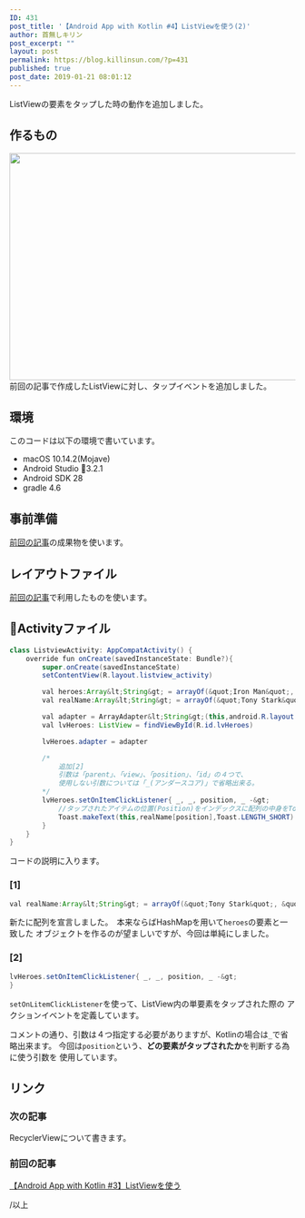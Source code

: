 ```yaml
---
ID: 431
post_title: '【Android App with Kotlin #4】ListViewを使う(2)'
author: 首無しキリン
post_excerpt: ""
layout: post
permalink: https://blog.killinsun.com/?p=431
published: true
post_date: 2019-01-21 08:01:12
---
```

ListViewの要素をタップした時の動作を追加しました。

<!--more-->
## 作るもの

<img src="https://blog.killinsun.com/wp-content/uploads/2019/01/04_listview_touchEvent.gif" alt="" width="640" height="400" class="alignnone size-full wp-image-433" />
前回の記事で作成したListViewに対し、タップイベントを追加しました。

## 環境

このコードは以下の環境で書いています。

- macOS 10.14.2(Mojave)
- Android Studio 3.2.1
- Android SDK 28
- gradle 4.6

## 事前準備

<a href="https://blog.killinsun.com/?p=418">前回の記事</a>の成果物を使います。

## レイアウトファイル

<a href="https://blog.killinsun.com/?p=418">前回の記事</a>で利用したものを使います。

## Activityファイル

```Java
class ListviewActivity: AppCompatActivity() {
    override fun onCreate(savedInstanceState: Bundle?){
        super.onCreate(savedInstanceState)
        setContentView(R.layout.listview_activity)

        val heroes:Array&lt;String&gt; = arrayOf(&quot;Iron Man&quot;, &quot;Captain America&quot;, &quot;Thor&quot;)
        val realName:Array&lt;String&gt; = arrayOf(&quot;Tony Stark&quot;, &quot;Steve Rogers&quot;, &quot;Thor Odinson&quot;) //追加[1]

        val adapter = ArrayAdapter&lt;String&gt;(this,android.R.layout.simple_list_item_1, heroes)
        val lvHeroes: ListView = findViewById(R.id.lvHeroes)

        lvHeroes.adapter = adapter

        /*
            追加[2]
            引数は「parent」、「view」、「position」、「id」の４つで、
            使用しない引数については「_(アンダースコア)」で省略出来る。
        */
        lvHeroes.setOnItemClickListener{ _, _, position, _ -&gt;
            //タップされたアイテムの位置(Position)をインデックスに配列の中身をToastで表示
            Toast.makeText(this,realName[position],Toast.LENGTH_SHORT).show()
        }
    }
}
```

コードの説明に入ります。

### [1]

```java
val realName:Array&lt;String&gt; = arrayOf(&quot;Tony Stark&quot;, &quot;Steve Rogers&quot;, &quot;Thor Odinson&quot;) //追加
```

新たに配列を宣言しました。　本来ならばHashMapを用いて`heroes`の要素と一致した
オブジェクトを作るのが望ましいですが、今回は単純にしました。

### [2]

```java
lvHeroes.setOnItemClickListener{ _, _, position, _ -&gt;
}
```

`setOnLitemClickListener`を使って、ListView内の単要素をタップされた際の
アクションイベントを定義しています。

コメントの通り、引数は４つ指定する必要がありますが、Kotlinの場合は`_`で省略出来ます。
今回は`position`という、**どの要素がタップされたか**を判断する為に使う引数を
使用しています。


## リンク

### 次の記事

RecyclerViewについて書きます。

### 前回の記事
<a href="https://blog.killinsun.com/?p=418">【Android App with Kotlin #3】ListViewを使う</a>

/以上